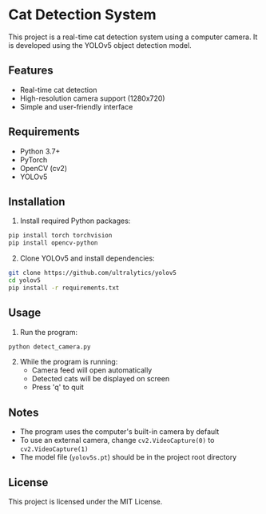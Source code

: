 # Cat Detection System

This project is a real-time cat detection system using a computer camera. It is developed using the YOLOv5 object detection model.

## Features

- Real-time cat detection
- High-resolution camera support (1280x720)
- Simple and user-friendly interface

## Requirements

- Python 3.7+
- PyTorch
- OpenCV (cv2)
- YOLOv5

## Installation

1. Install required Python packages:
```bash
pip install torch torchvision
pip install opencv-python
```

2. Clone YOLOv5 and install dependencies:
```bash
git clone https://github.com/ultralytics/yolov5
cd yolov5
pip install -r requirements.txt
```

## Usage

1. Run the program:
```bash
python detect_camera.py
```

2. While the program is running:
   - Camera feed will open automatically
   - Detected cats will be displayed on screen
   - Press 'q' to quit

## Notes

- The program uses the computer's built-in camera by default
- To use an external camera, change `cv2.VideoCapture(0)` to `cv2.VideoCapture(1)`
- The model file (`yolov5s.pt`) should be in the project root directory

## License

This project is licensed under the MIT License. 